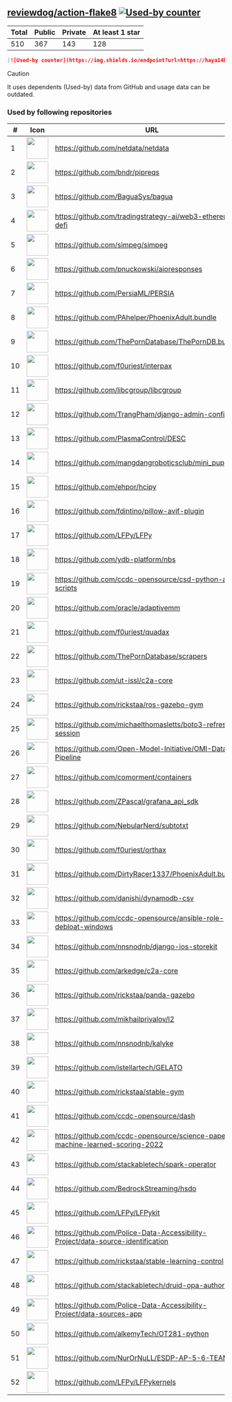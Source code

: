 





## [reviewdog/action-flake8](https://github.com/reviewdog/action-flake8) [![Used-by counter](https://img.shields.io/endpoint?url=https://haya14busa.github.io/github-used-by/data/reviewdog/action-flake8/shieldsio.json)](https://github.com/haya14busa/github-used-by/tree/main/repo/reviewdog/action-flake8)

| Total | Public | Private | At least 1 star
| ----- | ------ | ------- | ---------------
| 510 | 367 | 143 | 128 |

```md
[![Used-by counter](https://img.shields.io/endpoint?url=https://haya14busa.github.io/github-used-by/data/reviewdog/action-flake8/shieldsio.json)](https://github.com/haya14busa/github-used-by/tree/main/repo/reviewdog/action-flake8)
```

> [!CAUTION]
> It uses dependents (Used-by) data from GitHub and usage data can be outdated.

### Used by following repositories

| # | Icon | URL | Stars |
| -- | -- | -- | -- | 
|1|<img src="https://github.com/netdata.png" width=50 height=50>|https://github.com/netdata/netdata|74921|
|2|<img src="https://github.com/bndr.png" width=50 height=50>|https://github.com/bndr/pipreqs|7255|
|3|<img src="https://github.com/BaguaSys.png" width=50 height=50>|https://github.com/BaguaSys/bagua|882|
|4|<img src="https://github.com/tradingstrategy-ai.png" width=50 height=50>|https://github.com/tradingstrategy-ai/web3-ethereum-defi|696|
|5|<img src="https://github.com/simpeg.png" width=50 height=50>|https://github.com/simpeg/simpeg|570|
|6|<img src="https://github.com/pnuckowski.png" width=50 height=50>|https://github.com/pnuckowski/aioresponses|548|
|7|<img src="https://github.com/PersiaML.png" width=50 height=50>|https://github.com/PersiaML/PERSIA|408|
|8|<img src="https://github.com/PAhelper.png" width=50 height=50>|https://github.com/PAhelper/PhoenixAdult.bundle|373|
|9|<img src="https://github.com/ThePornDatabase.png" width=50 height=50>|https://github.com/ThePornDatabase/ThePornDB.bundle|210|
|10|<img src="https://github.com/f0uriest.png" width=50 height=50>|https://github.com/f0uriest/interpax|196|
|11|<img src="https://github.com/libcgroup.png" width=50 height=50>|https://github.com/libcgroup/libcgroup|166|
|12|<img src="https://github.com/TrangPham.png" width=50 height=50>|https://github.com/TrangPham/django-admin-confirm|134|
|13|<img src="https://github.com/PlasmaControl.png" width=50 height=50>|https://github.com/PlasmaControl/DESC|126|
|14|<img src="https://github.com/mangdangroboticsclub.png" width=50 height=50>|https://github.com/mangdangroboticsclub/mini_pupper_ros|113|
|15|<img src="https://github.com/ehpor.png" width=50 height=50>|https://github.com/ehpor/hcipy|112|
|16|<img src="https://github.com/fdintino.png" width=50 height=50>|https://github.com/fdintino/pillow-avif-plugin|108|
|17|<img src="https://github.com/LFPy.png" width=50 height=50>|https://github.com/LFPy/LFPy|81|
|18|<img src="https://github.com/ydb-platform.png" width=50 height=50>|https://github.com/ydb-platform/nbs|75|
|19|<img src="https://github.com/ccdc-opensource.png" width=50 height=50>|https://github.com/ccdc-opensource/csd-python-api-scripts|73|
|20|<img src="https://github.com/oracle.png" width=50 height=50>|https://github.com/oracle/adaptivemm|66|
|21|<img src="https://github.com/f0uriest.png" width=50 height=50>|https://github.com/f0uriest/quadax|66|
|22|<img src="https://github.com/ThePornDatabase.png" width=50 height=50>|https://github.com/ThePornDatabase/scrapers|64|
|23|<img src="https://github.com/ut-issl.png" width=50 height=50>|https://github.com/ut-issl/c2a-core|53|
|24|<img src="https://github.com/rickstaa.png" width=50 height=50>|https://github.com/rickstaa/ros-gazebo-gym|42|
|25|<img src="https://github.com/michaelthomasletts.png" width=50 height=50>|https://github.com/michaelthomasletts/boto3-refresh-session|39|
|26|<img src="https://github.com/Open-Model-Initiative.png" width=50 height=50>|https://github.com/Open-Model-Initiative/OMI-Data-Pipeline|35|
|27|<img src="https://github.com/comorment.png" width=50 height=50>|https://github.com/comorment/containers|29|
|28|<img src="https://github.com/ZPascal.png" width=50 height=50>|https://github.com/ZPascal/grafana_api_sdk|29|
|29|<img src="https://github.com/NebularNerd.png" width=50 height=50>|https://github.com/NebularNerd/subtotxt|22|
|30|<img src="https://github.com/f0uriest.png" width=50 height=50>|https://github.com/f0uriest/orthax|22|
|31|<img src="https://github.com/DirtyRacer1337.png" width=50 height=50>|https://github.com/DirtyRacer1337/PhoenixAdult.bundle|22|
|32|<img src="https://github.com/danishi.png" width=50 height=50>|https://github.com/danishi/dynamodb-csv|20|
|33|<img src="https://github.com/ccdc-opensource.png" width=50 height=50>|https://github.com/ccdc-opensource/ansible-role-debloat-windows|19|
|34|<img src="https://github.com/nnsnodnb.png" width=50 height=50>|https://github.com/nnsnodnb/django-ios-storekit|19|
|35|<img src="https://github.com/arkedge.png" width=50 height=50>|https://github.com/arkedge/c2a-core|18|
|36|<img src="https://github.com/rickstaa.png" width=50 height=50>|https://github.com/rickstaa/panda-gazebo|18|
|37|<img src="https://github.com/mikhailprivalov.png" width=50 height=50>|https://github.com/mikhailprivalov/l2|18|
|38|<img src="https://github.com/nnsnodnb.png" width=50 height=50>|https://github.com/nnsnodnb/kalyke|16|
|39|<img src="https://github.com/istellartech.png" width=50 height=50>|https://github.com/istellartech/GELATO|15|
|40|<img src="https://github.com/rickstaa.png" width=50 height=50>|https://github.com/rickstaa/stable-gym|12|
|41|<img src="https://github.com/ccdc-opensource.png" width=50 height=50>|https://github.com/ccdc-opensource/dash|12|
|42|<img src="https://github.com/ccdc-opensource.png" width=50 height=50>|https://github.com/ccdc-opensource/science-paper-rf-machine-learned-scoring-2022|9|
|43|<img src="https://github.com/stackabletech.png" width=50 height=50>|https://github.com/stackabletech/spark-operator|9|
|44|<img src="https://github.com/BedrockStreaming.png" width=50 height=50>|https://github.com/BedrockStreaming/hsdo|7|
|45|<img src="https://github.com/LFPy.png" width=50 height=50>|https://github.com/LFPy/LFPykit|7|
|46|<img src="https://github.com/Police-Data-Accessibility-Project.png" width=50 height=50>|https://github.com/Police-Data-Accessibility-Project/data-source-identification|6|
|47|<img src="https://github.com/rickstaa.png" width=50 height=50>|https://github.com/rickstaa/stable-learning-control|6|
|48|<img src="https://github.com/stackabletech.png" width=50 height=50>|https://github.com/stackabletech/druid-opa-authorizer|6|
|49|<img src="https://github.com/Police-Data-Accessibility-Project.png" width=50 height=50>|https://github.com/Police-Data-Accessibility-Project/data-sources-app|5|
|50|<img src="https://github.com/alkemyTech.png" width=50 height=50>|https://github.com/alkemyTech/OT281-python|5|
|51|<img src="https://github.com/NurOrNuLL.png" width=50 height=50>|https://github.com/NurOrNuLL/ESDP-AP-5-6-TEAM-2|5|
|52|<img src="https://github.com/LFPy.png" width=50 height=50>|https://github.com/LFPy/LFPykernels|5|
